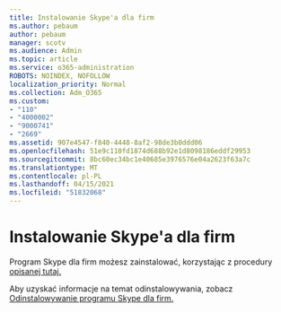 ```yaml
---
title: Instalowanie Skype'a dla firm
ms.author: pebaum
author: pebaum
manager: scotv
ms.audience: Admin
ms.topic: article
ms.service: o365-administration
ROBOTS: NOINDEX, NOFOLLOW
localization_priority: Normal
ms.collection: Adm_O365
ms.custom:
- "110"
- "4000002"
- "9000741"
- "2669"
ms.assetid: 907e4547-f840-4448-8af2-98de3b0ddd06
ms.openlocfilehash: 51e9c110fd1874d688b92e1d8098186eddf29953
ms.sourcegitcommit: 8bc60ec34bc1e40685e3976576e04a2623f63a7c
ms.translationtype: MT
ms.contentlocale: pl-PL
ms.lasthandoff: 04/15/2021
ms.locfileid: "51832068"
---
```

# <a name="install-skype-for-business"></a>Instalowanie Skype'a dla firm

Program Skype dla firm możesz zainstalować, korzystając z procedury [opisanej tutaj.](https://support.office.com/article/Install-Skype-for-Business-8a0d4da8-9d58-44f9-9759-5c8f340cb3fb.aspx)

Aby uzyskać informacje na temat odinstalowywania, zobacz [Odinstalowywanie programu Skype dla firm.](https://support.office.com/article/uninstall-skype-for-business-28c4a036-7f22-406c-b7f4-87894cbaf902)